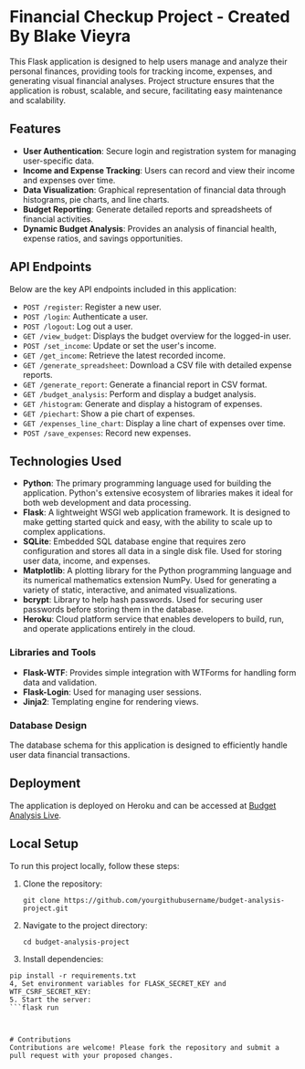 # Financial Checkup Project - Created By Blake Vieyra

This Flask application is designed to help users manage and analyze their personal finances, providing tools for tracking income, expenses, and generating visual financial analyses.
Project structure ensures that the application is robust, scalable, and secure, facilitating easy maintenance and scalability.

## Features

- **User Authentication**: Secure login and registration system for managing user-specific data.
- **Income and Expense Tracking**: Users can record and view their income and expenses over time.
- **Data Visualization**: Graphical representation of financial data through histograms, pie charts, and line charts.
- **Budget Reporting**: Generate detailed reports and spreadsheets of financial activities.
- **Dynamic Budget Analysis**: Provides an analysis of financial health, expense ratios, and savings opportunities.

## API Endpoints

Below are the key API endpoints included in this application:

- `POST /register`: Register a new user.
- `POST /login`: Authenticate a user.
- `POST /logout`: Log out a user.
- `GET /view_budget`: Displays the budget overview for the logged-in user.
- `POST /set_income`: Update or set the user's income.
- `GET /get_income`: Retrieve the latest recorded income.
- `GET /generate_spreadsheet`: Download a CSV file with detailed expense reports.
- `GET /generate_report`: Generate a financial report in CSV format.
- `GET /budget_analysis`: Perform and display a budget analysis.
- `GET /histogram`: Generate and display a histogram of expenses.
- `GET /piechart`: Show a pie chart of expenses.
- `GET /expenses_line_chart`: Display a line chart of expenses over time.
- `POST /save_expenses`: Record new expenses.

## Technologies Used

- **Python**: The primary programming language used for building the application. Python's extensive ecosystem of libraries makes it ideal for both web development and data processing.
- **Flask**: A lightweight WSGI web application framework. It is designed to make getting started quick and easy, with the ability to scale up to complex applications.
- **SQLite**: Embedded SQL database engine that requires zero configuration and stores all data in a single disk file. Used for storing user data, income, and expenses.
- **Matplotlib**: A plotting library for the Python programming language and its numerical mathematics extension NumPy. Used for generating a variety of static, interactive, and animated visualizations.
- **bcrypt**: Library to help hash passwords. Used for securing user passwords before storing them in the database.
- **Heroku**: Cloud platform service that enables developers to build, run, and operate applications entirely in the cloud.
  
### Libraries and Tools
- **Flask-WTF**: Provides simple integration with WTForms for handling form data and validation.
- **Flask-Login**: Used for managing user sessions.
- **Jinja2**: Templating engine for rendering views.
  
### Database Design

The database schema for this application is designed to efficiently handle user data financial transactions.

## Deployment

The application is deployed on Heroku and can be accessed at [Budget Analysis Live]([https://your-heroku-app-link.com](https://financialcheckup-9beed77add2e.herokuapp.com/)).

## Local Setup

To run this project locally, follow these steps:

1. Clone the repository:
    ```
   git clone https://github.com/yourgithubusername/budget-analysis-project.git
2. Navigate to the project directory:
   ```
   cd budget-analysis-project
3. Install dependencies:
  ```
  pip install -r requirements.txt
4, Set environment variables for FLASK_SECRET_KEY and WTF_CSRF_SECRET_KEY:
5. Start the server:
  ```flask run
  


# Contributions
Contributions are welcome! Please fork the repository and submit a pull request with your proposed changes.
   
